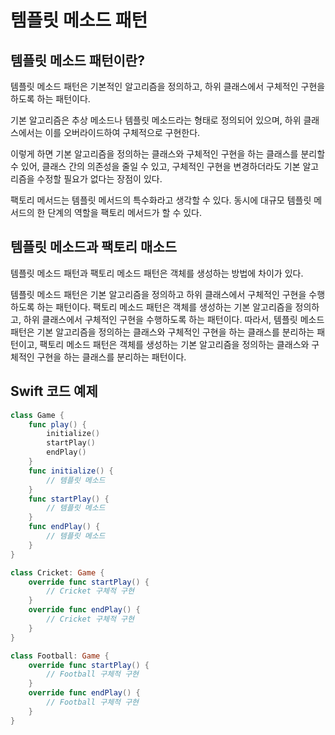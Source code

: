 # 템플릿 메소드 패턴
## 템플릿 메소드 패턴이란?
템플릿 메소드 패턴은 기본적인 알고리즘을 정의하고, 하위 클래스에서 구체적인 구현을 하도록 하는 패턴이다.

기본 알고리즘은 추상 메소드나 템플릿 메소드라는 형태로 정의되어 있으며, 하위 클래스에서는 이를 오버라이드하여 구체적으로 구현한다.

이렇게 하면 기본 알고리즘을 정의하는 클래스와 구체적인 구현을 하는 클래스를 분리할 수 있어, 클래스 간의 의존성을 줄일 수 있고, 구체적인 구현을 변경하더라도 기본 알고리즘을 수정할 필요가 없다는 장점이 있다.

팩토리 메서드는 템플릿 메서드의 특수화라고 생각할 수 있다. 동시에 대규모 템플릿 메서드의 한 단계의 역할을 팩토리 메서드가 할 수 있다.

## 템플릿 메소드과 팩토리 매소드
템플릿 메소드 패턴과 팩토리 메소드 패턴은 객체를 생성하는 방법에 차이가 있다.

템플릿 메소드 패턴은 기본 알고리즘을 정의하고 하위 클래스에서 구체적인 구현을 수행하도록 하는 패턴이다.
팩토리 메소드 패턴은 객체를 생성하는 기본 알고리즘을 정의하고, 하위 클래스에서 구체적인 구현을 수행하도록 하는 패턴이다.
따라서, 템플릿 메소드 패턴은 기본 알고리즘을 정의하는 클래스와 구체적인 구현을 하는 클래스를 분리하는 패턴이고, 팩토리 메소드 패턴은 객체를 생성하는 기본 알고리즘을 정의하는 클래스와 구체적인 구현을 하는 클래스를 분리하는 패턴이다.

## Swift 코드 예제
```Swift
class Game {
    func play() {
        initialize()
        startPlay()
        endPlay()
    }
    func initialize() {
        // 템플릿 메소드
    }
    func startPlay() {
        // 템플릿 메소드
    }
    func endPlay() {
        // 템플릿 메소드
    }
}

class Cricket: Game {
    override func startPlay() {
        // Cricket 구체적 구현
    }
    override func endPlay() {
        // Cricket 구체적 구현
    }
}

class Football: Game {
    override func startPlay() {
        // Football 구체적 구현
    }
    override func endPlay() {
        // Football 구체적 구현
    }
}
```